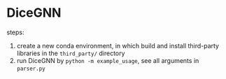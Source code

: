 # DiceGNN

steps:

1. create a new conda environment, in which build and install third-party libraries in the `third_party/` directory
2. run DiceGNN by `python -m example_usage`, see all arguments in `parser.py`
